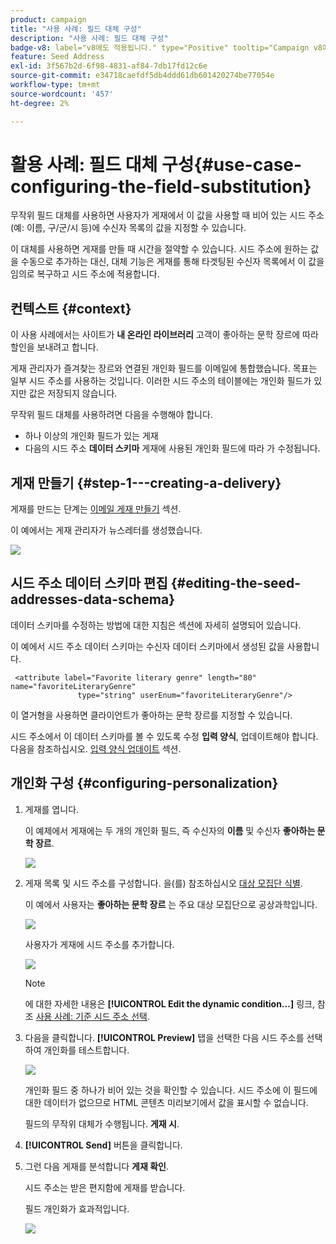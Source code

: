 ```yaml
---
product: campaign
title: "사용 사례: 필드 대체 구성"
description: "사용 사례: 필드 대체 구성"
badge-v8: label="v8에도 적용됩니다." type="Positive" tooltip="Campaign v8에도 적용됩니다."
feature: Seed Address
exl-id: 3f567b2d-6f98-4831-af84-7db17fd12c6e
source-git-commit: e34718caefdf5db4ddd61db601420274be77054e
workflow-type: tm+mt
source-wordcount: '457'
ht-degree: 2%

---
```


# 활용 사례: 필드 대체 구성{#use-case-configuring-the-field-substitution}



무작위 필드 대체를 사용하면 사용자가 게재에서 이 값을 사용할 때 비어 있는 시드 주소(예: 이름, 구/군/시 등)에 수신자 목록의 값을 지정할 수 있습니다.

이 대체를 사용하면 게재를 만들 때 시간을 절약할 수 있습니다. 시드 주소에 원하는 값을 수동으로 추가하는 대신, 대체 기능은 게재를 통해 타겟팅된 수신자 목록에서 이 값을 임의로 복구하고 시드 주소에 적용합니다.

## 컨텍스트 {#context}

이 사용 사례에서는 사이트가 **내 온라인 라이브러리** 고객이 좋아하는 문학 장르에 따라 할인을 보내려고 합니다.

게재 관리자가 즐겨찾는 장르와 연결된 개인화 필드를 이메일에 통합했습니다. 목표는 일부 시드 주소를 사용하는 것입니다. 이러한 시드 주소의 테이블에는 개인화 필드가 있지만 값은 저장되지 않습니다.

무작위 필드 대체를 사용하려면 다음을 수행해야 합니다.

* 하나 이상의 개인화 필드가 있는 게재
* 다음의 시드 주소 **데이터 스키마** 게재에 사용된 개인화 필드에 따라 가 수정됩니다.

## 게재 만들기 {#step-1---creating-a-delivery}

게재를 만드는 단계는 [이메일 게재 만들기](creating-an-email-delivery.md) 섹션.

이 예에서는 게재 관리자가 뉴스레터를 생성했습니다.

![](assets/dlv_seeds_usecase_24.png)

## 시드 주소 데이터 스키마 편집 {#editing-the-seed-addresses-data-schema}

데이터 스키마를 수정하는 방법에 대한 지침은 섹션에 자세히 설명되어 있습니다.

이 예에서 시드 주소 데이터 스키마는 수신자 데이터 스키마에서 생성된 값을 사용합니다.

```
 <attribute label="Favorite literary genre" length="80" name="favoriteLiteraryGenre"
               type="string" userEnum="favoriteLiteraryGenre"/>
```

이 열거형을 사용하면 클라이언트가 좋아하는 문학 장르를 지정할 수 있습니다.

시드 주소에서 이 데이터 스키마를 볼 수 있도록 수정 **입력 양식**, 업데이트해야 합니다. 다음을 참조하십시오. [입력 양식 업데이트](use-case-selecting-seed-addresses-on-criteria.md#updating-the-input-form) 섹션.

## 개인화 구성 {#configuring-personalization}

1. 게재를 엽니다.

   이 예제에서 게재에는 두 개의 개인화 필드, 즉 수신자의 **이름** 및 수신자 **좋아하는 문학 장르**.

   ![](assets/dlv_seeds_usecase_25.png)

1. 게재 목록 및 시드 주소를 구성합니다. 을(를) 참조하십시오 [대상 모집단 식별](steps-defining-the-target-population.md).

   이 예에서 사용자는 **좋아하는 문학 장르** 는 주요 대상 모집단으로 공상과학입니다.

   ![](assets/dlv_seeds_usecase_26.png)

   사용자가 게재에 시드 주소를 추가합니다.

   ![](assets/dlv_seeds_usecase_27.png)

   >[!NOTE]
   >
   >에 대한 자세한 내용은 **[!UICONTROL Edit the dynamic condition...]** 링크, 참조 [사용 사례: 기준 시드 주소 선택](use-case-selecting-seed-addresses-on-criteria.md).

1. 다음을 클릭합니다. **[!UICONTROL Preview]** 탭을 선택한 다음 시드 주소를 선택하여 개인화를 테스트합니다.

   ![](assets/dlv_seeds_usecase_28.png)

   개인화 필드 중 하나가 비어 있는 것을 확인할 수 있습니다. 시드 주소에 이 필드에 대한 데이터가 없으므로 HTML 콘텐츠 미리보기에서 값을 표시할 수 없습니다.

   필드의 무작위 대체가 수행됩니다. **게재 시**.

1. **[!UICONTROL Send]** 버튼을 클릭합니다.
1. 그런 다음 게재를 분석합니다 **게재 확인**.

   시드 주소는 받은 편지함에 게재를 받습니다.

   필드 개인화가 효과적입니다.

   ![](assets/dlv_seeds_usecase_08.png)
